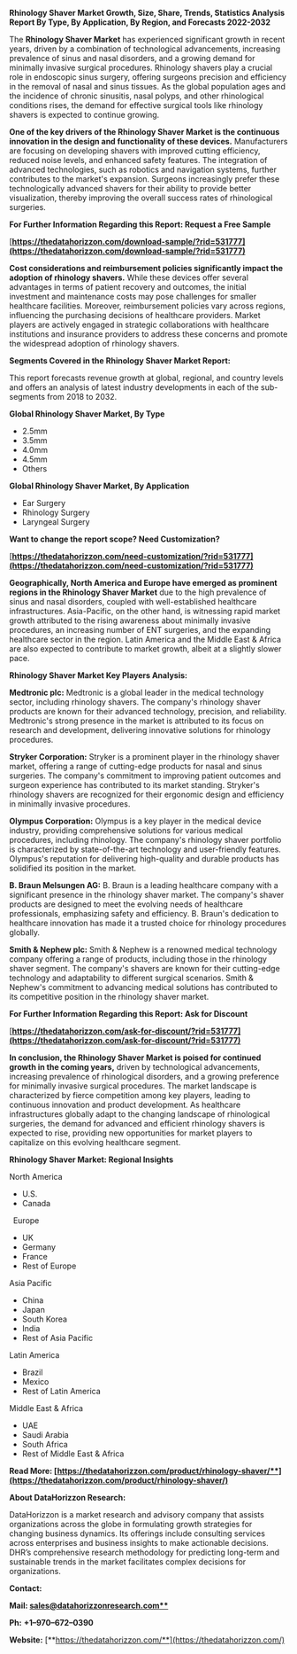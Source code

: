 ﻿**Rhinology Shaver Market Growth, Size, Share, Trends, Statistics Analysis Report By Type, By Application, By Region, and Forecasts 2022-2032**


The **Rhinology Shaver Market** has experienced significant growth in recent years, driven by a combination of technological advancements, increasing prevalence of sinus and nasal disorders, and a growing demand for minimally invasive surgical procedures. Rhinology shavers play a crucial role in endoscopic sinus surgery, offering surgeons precision and efficiency in the removal of nasal and sinus tissues. As the global population ages and the incidence of chronic sinusitis, nasal polyps, and other rhinological conditions rises, the demand for effective surgical tools like rhinology shavers is expected to continue growing.

**One of the key drivers of the Rhinology Shaver Market is the continuous innovation in the design and functionality of these devices.** Manufacturers are focusing on developing shavers with improved cutting efficiency, reduced noise levels, and enhanced safety features. The integration of advanced technologies, such as robotics and navigation systems, further contributes to the market's expansion. Surgeons increasingly prefer these technologically advanced shavers for their ability to provide better visualization, thereby improving the overall success rates of rhinological surgeries.  

**For Further Information Regarding this Report: Request a Free Sample**	

[**https://thedatahorizzon.com/download-sample/?rid=531777](https://thedatahorizzon.com/download-sample/?rid=531777)** 

**Cost considerations and reimbursement policies significantly impact the adoption of rhinology shavers.** While these devices offer several advantages in terms of patient recovery and outcomes, the initial investment and maintenance costs may pose challenges for smaller healthcare facilities. Moreover, reimbursement policies vary across regions, influencing the purchasing decisions of healthcare providers. Market players are actively engaged in strategic collaborations with healthcare institutions and insurance providers to address these concerns and promote the widespread adoption of rhinology shavers.

**Segments Covered in the Rhinology Shaver Market Report:**

This report forecasts revenue growth at global, regional, and country levels and offers an analysis of latest industry developments in each of the sub-segments from 2018 to 2032.

**Global Rhinology Shaver Market, By Type**

- 2.5mm
- 3.5mm
- 4.0mm
- 4.5mm
- Others

**Global Rhinology Shaver Market, By Application**

- Ear Surgery
- Rhinology Surgery
- Laryngeal Surgery

**Want to change the report scope? Need Customization?**

[**https://thedatahorizzon.com/need-customization/?rid=531777](https://thedatahorizzon.com/need-customization/?rid=531777)** 

**Geographically, North America and Europe have emerged as prominent regions in the Rhinology Shaver Market** due to the high prevalence of sinus and nasal disorders, coupled with well-established healthcare infrastructures. Asia-Pacific, on the other hand, is witnessing rapid market growth attributed to the rising awareness about minimally invasive procedures, an increasing number of ENT surgeries, and the expanding healthcare sector in the region. Latin America and the Middle East & Africa are also expected to contribute to market growth, albeit at a slightly slower pace. 

**Rhinology Shaver Market Key Players Analysis:** 

**Medtronic plc:** Medtronic is a global leader in the medical technology sector, including rhinology shavers. The company's rhinology shaver products are known for their advanced technology, precision, and reliability. Medtronic's strong presence in the market is attributed to its focus on research and development, delivering innovative solutions for rhinology procedures.

**Stryker Corporation:** Stryker is a prominent player in the rhinology shaver market, offering a range of cutting-edge products for nasal and sinus surgeries. The company's commitment to improving patient outcomes and surgeon experience has contributed to its market standing. Stryker's rhinology shavers are recognized for their ergonomic design and efficiency in minimally invasive procedures.

**Olympus Corporation:** Olympus is a key player in the medical device industry, providing comprehensive solutions for various medical procedures, including rhinology. The company's rhinology shaver portfolio is characterized by state-of-the-art technology and user-friendly features. Olympus's reputation for delivering high-quality and durable products has solidified its position in the market.

**B. Braun Melsungen AG:** B. Braun is a leading healthcare company with a significant presence in the rhinology shaver market. The company's shaver products are designed to meet the evolving needs of healthcare professionals, emphasizing safety and efficiency. B. Braun's dedication to healthcare innovation has made it a trusted choice for rhinology procedures globally.

**Smith & Nephew plc:** Smith & Nephew is a renowned medical technology company offering a range of products, including those in the rhinology shaver segment. The company's shavers are known for their cutting-edge technology and adaptability to different surgical scenarios. Smith & Nephew's commitment to advancing medical solutions has contributed to its competitive position in the rhinology shaver market.

**For Further Information Regarding this Report: Ask for Discount**	

[**https://thedatahorizzon.com/ask-for-discount/?rid=531777](https://thedatahorizzon.com/ask-for-discount/?rid=531777)** 

**In conclusion, the Rhinology Shaver Market is poised for continued growth in the coming years,** driven by technological advancements, increasing prevalence of rhinological disorders, and a growing preference for minimally invasive surgical procedures. The market landscape is characterized by fierce competition among key players, leading to continuous innovation and product development. As healthcare infrastructures globally adapt to the changing landscape of rhinological surgeries, the demand for advanced and efficient rhinology shavers is expected to rise, providing new opportunities for market players to capitalize on this evolving healthcare segment.

**Rhinology Shaver Market: Regional Insights**

North America

- U.S.
- Canada

` `Europe

- UK
- Germany
- France
- Rest of Europe

Asia Pacific

- China
- Japan
- South Korea
- India
- Rest of Asia Pacific

Latin America

- Brazil
- Mexico
- Rest of Latin America

Middle East & Africa

- UAE
- Saudi Arabia
- South Africa
- Rest of Middle East & Africa

**Read More: [https://thedatahorizzon.com/product/rhinology-shaver/**](https://thedatahorizzon.com/product/rhinology-shaver/)** 

**About DataHorizzon Research:**

DataHorizzon is a market research and advisory company that assists organizations across the globe in formulating growth strategies for changing business dynamics. Its offerings include consulting services across enterprises and business insights to make actionable decisions. DHR’s comprehensive research methodology for predicting long-term and sustainable trends in the market facilitates complex decisions for organizations.

**Contact:**

**Mail: [sales@datahorizzonresearch.com**](mailto:sales@datahorizzonresearch.com)**

**Ph:** **+1–970–672–0390**

**Website:** [**https://thedatahorizzon.com/**](https://thedatahorizzon.com/)

